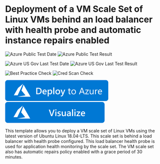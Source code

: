 # Deployment of a VM Scale Set of Linux VMs behind an load balancer with health probe and automatic instance repairs enabled

![Azure Public Test Date](https://azurequickstartsservice.blob.core.windows.net/badges/201-vmss-automatic-repairs-slb-health-probe/PublicLastTestDate.svg)
![Azure Public Test Result](https://azurequickstartsservice.blob.core.windows.net/badges/201-vmss-automatic-repairs-slb-health-probe/PublicDeployment.svg)

![Azure US Gov Last Test Date](https://azurequickstartsservice.blob.core.windows.net/badges/201-vmss-automatic-repairs-slb-health-probe/FairfaxLastTestDate.svg)
![Azure US Gov Last Test Result](https://azurequickstartsservice.blob.core.windows.net/badges/201-vmss-automatic-repairs-slb-health-probe/FairfaxDeployment.svg)

![Best Practice Check](https://azurequickstartsservice.blob.core.windows.net/badges/201-vmss-automatic-repairs-slb-health-probe/BestPracticeResult.svg)
![Cred Scan Check](https://azurequickstartsservice.blob.core.windows.net/badges/201-vmss-automatic-repairs-slb-health-probe/CredScanResult.svg)

[![Deploy To Azure](https://raw.githubusercontent.com/Azure/azure-quickstart-templates/master/1-CONTRIBUTION-GUIDE/images/deploytoazure.svg?sanitize=true)]("https://portal.azure.com/#create/Microsoft.Template/uri/https%3A%2F%2Fraw.githubusercontent.com%2FAzure%2Fazure-quickstart-templates%2Fmaster%2F201-vmss-automatic-repairs-slb-health-probe%2Fazuredeploy.json")  [![Visualize](https://raw.githubusercontent.com/Azure/azure-quickstart-templates/master/1-CONTRIBUTION-GUIDE/images/visualizebutton.svg?sanitize=true)]("http://armviz.io/#/?load=https%3A%2F%2Fraw.githubusercontent.com%2FAzure%2Fazure-quickstart-templates%2Fmaster%2F201-vmss-automatic-repairs-slb-health-probe%2Fazuredeploy.json")

This template allows you to deploy a VM scale set of Linux VMs using the latest version of Ubuntu Linux 18.04-LTS. This scale set is behind a load balancer with health probe configured. This load balancer health probe is used for application health monitoring by the scale set. The VM scale set also has automatic repairs policy enabled with a grace period of 30 minutes.


